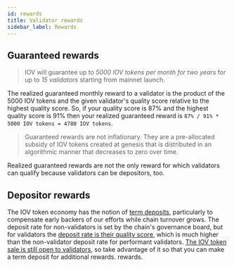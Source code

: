 ```yaml
---
id: rewards
title: Validator rewards
sidebar_label: Rewards
---
```


## Guaranteed rewards

> IOV will guarantee up to *5000 IOV tokens per month for two years* for up to *15 validators* starting from mainnet launch.

The realized guaranteed monthly reward to a validator is the product of the 5000 IOV tokens and the given validator's quality score relative to the highest quality score.  So, if your quality score is 87% and the highest quality score is 91% then your realized guaranteed reward is `87% / 91% * 5000 IOV tokens = 4780 IOV tokens`.

> Guaranteed rewards are not inflationary.  They are a pre-allocated subsidy of IOV tokens created at genesis that is distributed in an algorithmic manner that decreases to zero over time.

Realized guaranteed rewards are not the only reward for which validators can qualify because validators can be depositors, too.

## Depositor rewards

The IOV token economy has the notion of <a href="https://docs.google.com/spreadsheets/d/1zfxAlOXym3S5-yARBIVyJyxGkqq1a-8Tg2jh4L2lLD0" target="_blank">term deposits</a>, particularly to compensate early backers of our efforts while chain turnover grows.  The deposit rate for non-validators is set by the chain's governance board, but for validators the <a href="https://medium.com/iov-internet-of-values/iov-token-economic-cycle-distribution-of-the-bns-turnover-11c4cec202a8" target="blank_">deposit rate is their quality score</a>, which is much higher than the non-validator deposit rate for performant validators.  <a href="https://www.iov.one/#token-timeline-block-section" target="blank_">The IOV token sale is still open to validators</a>, so take advantage of it so that you can make a term deposit for additional rewards.
 rewards.
